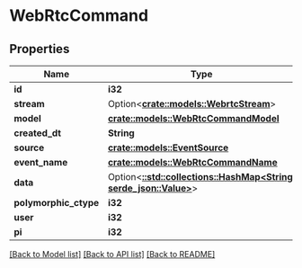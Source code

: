 # WebRtcCommand

## Properties

Name | Type | Description | Notes
------------ | ------------- | ------------- | -------------
**id** | **i32** |  | [readonly]
**stream** | Option<[**crate::models::WebrtcStream**](WebrtcStream.md)> |  | [readonly]
**model** | [**crate::models::WebRtcCommandModel**](WebRTCCommandModel.md) |  | 
**created_dt** | **String** |  | [readonly]
**source** | [**crate::models::EventSource**](EventSource.md) |  | 
**event_name** | [**crate::models::WebRtcCommandName**](WebRTCCommandName.md) |  | 
**data** | Option<[**::std::collections::HashMap<String, serde_json::Value>**](serde_json::Value.md)> |  | [optional]
**polymorphic_ctype** | **i32** |  | [readonly]
**user** | **i32** |  | [readonly]
**pi** | **i32** |  | 

[[Back to Model list]](../README.md#documentation-for-models) [[Back to API list]](../README.md#documentation-for-api-endpoints) [[Back to README]](../README.md)


